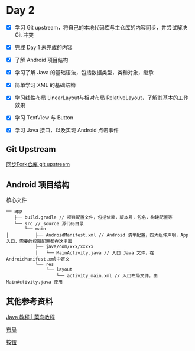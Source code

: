 # Day 2
 
- [x] 学习 Git upstream，将自己的本地代码库与主仓库的内容同步，并尝试解决 Git 冲突
- [x] 完成 Day 1 未完成的内容
- [x] 了解 Android 项目结构
- [x] 学习了解 Java 的基础语法，包括数据类型，类和对象，继承
- [x] 简单学习 XML 的基础结构
- [x] 学习线性布局 LinearLayout与相对布局 RelativeLayout，了解其基本的工作效果
- [x] 学习 TextView 与 Button
- [x] 学习 Java 接口，以及实现 Android 点击事件 


## Git Upstream
[同步Fork仓库 git upstream](https://www.jianshu.com/p/7f6598253a2b)

## Android 项目结构

核心文件

```
── app
   ├── build.gradle // 项目配置文件，包括依赖，版本号，包名，构建配置等
   └── src // source 源代码目录
       └── main
│          ├── AndroidManifest.xml // Android 清单配置，四大组件声明，App入口，需要的权限配置都在这里面
           ├── java/com/xxx/xxxxx
           │   └── MainActivity.java // 入口 Java 文件，在AndroidManifest.xml中定义
           └── res
               └── layout
                   └── activity_main.xml // 入口布局文件，由 MainActivity.java 使用
```

## 其他参考资料
[Java 教程 | 菜鸟教程](https://www.runoob.com/java/java-tutorial.html)

[布局](https://developer.android.google.cn/guide/topics/ui/declaring-layout?hl=zh-cn)

[按钮](https://developer.android.google.cn/guide/topics/ui/controls/button?hl=zh-cn)
